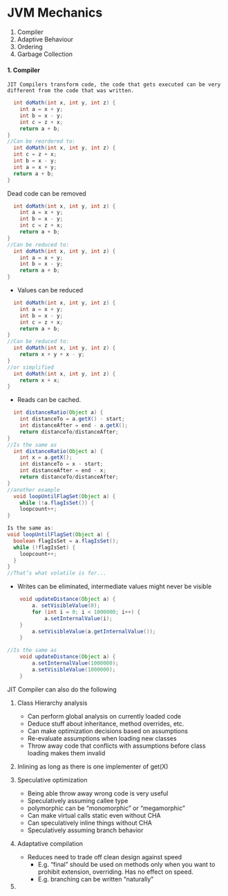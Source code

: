 # JVM Mechanics

1. Compiler 
2. Adaptive Behaviour
3. Ordering 
4. Garbage Collection


#### 1. Compiler

    JIT Compilers transform code, the code that gets executed can be very different from the code that was written.
  ```java
    int doMath(int x, int y, int z) {
      int a = x + y;
      int b = x - y;
      int c = z + x;
      return a + b;
  }
  //Can be reordered to:
    int doMath(int x, int y, int z) {
    int c = z + x;
    int b = x - y;
    int a = x + y;
    return a + b;
  }
```
Dead code can be removed
```java
  int doMath(int x, int y, int z) {
    int a = x + y;
    int b = x - y;
    int c = z + x;
    return a + b;
}
//Can be reduced to:
  int doMath(int x, int y, int z) {
    int a = x + y;
    int b = x - y;
    return a + b;
}
```
- Values can be reduced
```java
  int doMath(int x, int y, int z) {
    int a = x + y;
    int b = x - y;
    int c = z + x;
    return a + b;
}
//Can be reduced to:
  int doMath(int x, int y, int z) {
    return x + y + x - y;
}
//or simplified
  int doMath(int x, int y, int z) {
    return x + x;
}
```
- Reads can be cached.
```java
  int distanceRatio(Object a) {
    int distanceTo = a.getX() - start;
    int distanceAfter = end - a.getX();
    return distanceTo/distanceAfter;
}
//Is the same as
  int distanceRatio(Object a) {
    int x = a.getX();
    int distanceTo = x - start;
    int distanceAfter = end - x;
    return distanceTo/distanceAfter;
}
//another example
  void loopUntilFlagSet(Object a) {
    while (!a.flagIsSet()) {
    loopcount++;
}

Is the same as:
void loopUntilFlagSet(Object a) {
  boolean flagIsSet = a.flagIsSet();
  while (!flagIsSet) {
    loopcount++;
  }
}
//That’s what volatile is for...
```
- Writes can be eliminated, intermediate values might never be visible
```java
    void updateDistance(Object a) {
        a. setVisibleValue(0);
        for (int i = 0; i < 1000000; i++) {
            a.setInternalValue(i);
    }
        a.setVisibleValue(a.getInternalValue());
    }

//Is the same as
    void updateDistance(Object a) {
        a.setInternalValue(1000000);
        a.setVisibleValue(1000000);
    }
```
 JIT Compiler can also do the following
 1. Class Hierarchy analysis
    - Can perform global analysis on currently loaded code
    - Deduce stuff about inheritance, method overrides, etc.
    - Can make optimization decisions based on assumptions
    - Re-evaluate assumptions when loading new classes
    - Throw away code that conflicts with assumptions before class loading makes them invalid

 2. Inlining as long as there is one implementer of get(X)
 3. Speculative optimization
    - Being able throw away wrong code is very useful
    - Speculatively assuming callee type
    - polymorphic can be “monomorphic” or “megamorphic”
    - Can make virtual calls static even without CHA
    - Can speculatively inline things without CHA
    - Speculatively assuming branch behavior
 4. Adaptative compilation
    - Reduces need to trade off clean design against speed
        - E.g. “final” should be used on methods only when you want to prohibit extension, overriding. Has no effect on speed.
        - E.g. branching can be written “naturally”
 5. 
